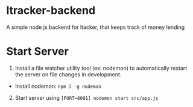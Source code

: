 # ltracker-backend
A simple node js backend for ltacker, that keeps track of money lending

# Start Server
1. Install a file watcher utility tool (ex: nodemon) to automatically restart the server on file changes in development.

  * Install nodemon: `npm i -g nodemon`

2. Start server using `[PORT=8081] nodemon start src/app.js`
